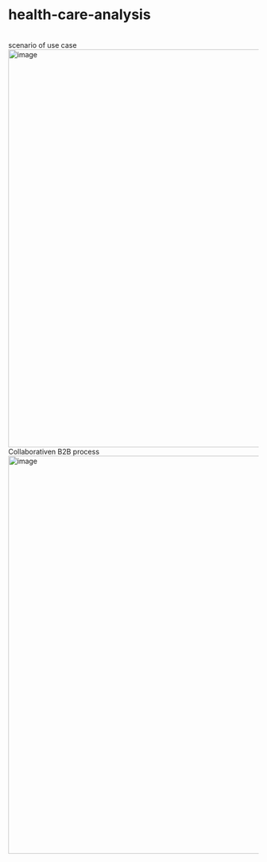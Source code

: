 # health-care-analysis
<br>
scenario of use case
<br>
<img width="800" alt="image" src="https://user-images.githubusercontent.com/57039610/157854410-22bc96b7-1bb2-461b-b80e-8aa93e43068f.png">
<br>
Collaborativen B2B process
<img width="800" alt="image" src="https://user-images.githubusercontent.com/57039610/157870297-cce9e864-11d3-4b5b-96dc-259f56c01248.png">





